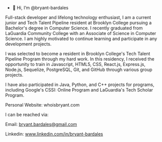 - 👋 Hi, I’m @bryant-bardales

Full-stack developer and lifelong technology enthusiast, I am a current junior and Tech Talent Pipeline resident at Brooklyn College pursuing a Bachelor's degree in Computer Science. I recently graduated from LaGuardia Community College with an Associate of Science in Computer Science. I am highly motivated to continue learning and participate in any development projects. 

I was selected to become a resident in Brooklyn College's Tech Talent Pipeline Program through my hard work. In this residency, I received the opportunity to train in Javascript, HTML5, CSS, React.js, Express.js, Node.js, Sequelize, PostgreSQL, Git, and GitHub through various group projects. 

I have also participated in Java, Python, and C++ projects for programs, including Google's CSSI: Online Program and LaGuardia's Tech Scholar Program.

Personal Website: whoisbryant.com

I can be reached via: 

Email: bryant.bardales@gmail.com

Linkedin: www.linkedin.com/in/bryant-bardales



<!---
bryant-bardales/bryant-bardales is a ✨ special ✨ repository because its `README.md` (this file) appears on your GitHub profile.
You can click the Preview link to take a look at your changes.
--->
